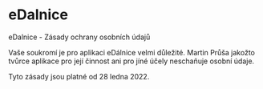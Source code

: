 # eDalnice
eDalnice - Zásady ochrany osobních údajů

Vaše soukromí je pro aplikaci eDálnice velmi důležité. Martin Průša jakožto tvůrce aplikace pro její činnost ani pro jíné účely neschaňuje osobní údaje.

Tyto zásady jsou platné od 28 ledna 2022.
